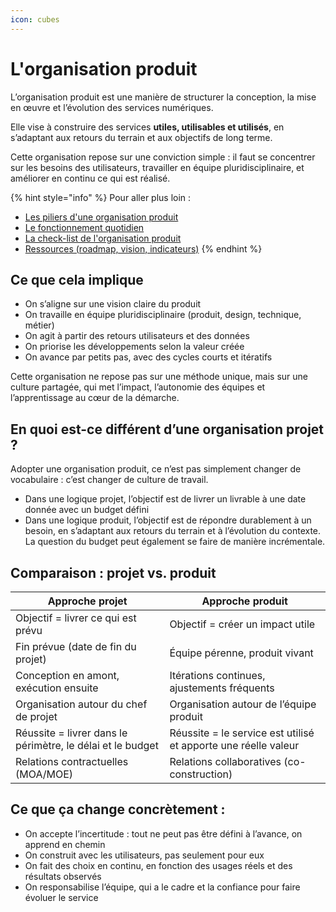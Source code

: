 ```yaml
---
icon: cubes
---
```


# L'organisation produit

L’organisation produit est une manière de structurer la conception, la mise en œuvre et l’évolution des services numériques.

Elle vise à construire des services **utiles, utilisables et utilisés**, en s’adaptant aux retours du terrain et aux objectifs de long terme.

Cette organisation repose sur une conviction simple : il faut se concentrer sur les besoins des utilisateurs, travailler en équipe pluridisciplinaire, et améliorer en continu ce qui est réalisé.

{% hint style="info" %}
Pour aller plus loin :

* [Les piliers d'une organisation produit](les-piliers-dune-organisation-produit.md)
* [Le fonctionnement quotidien](le-fonctionnement-quotidien.md)
* [La check-list de l'organisation produit](la-check-list-de-lorganisation-produit.md)
* [Ressources (roadmap, vision, indicateurs)](ressources/)
{% endhint %}

## Ce que cela implique

* On s’aligne sur une vision claire du produit
* On travaille en équipe pluridisciplinaire (produit, design, technique, métier)
* On agit à partir des retours utilisateurs et des données
* On priorise les développements selon la valeur créée
* On avance par petits pas, avec des cycles courts et itératifs

Cette organisation ne repose pas sur une méthode unique, mais sur une culture partagée, qui met l’impact, l’autonomie des équipes et l’apprentissage au cœur de la démarche.

## En quoi est-ce différent d’une organisation projet ?

Adopter une organisation produit, ce n’est pas simplement changer de vocabulaire : c’est changer de culture de travail.

* Dans une logique projet, l’objectif est de livrer un livrable à une date donnée avec un budget défini
* Dans une logique produit, l’objectif est de répondre durablement à un besoin, en s’adaptant aux retours du terrain et à l’évolution du contexte. La question du budget peut également se faire de manière incrémentale.

## **Comparaison : projet vs. produit**

| Approche projet                                            | Approche produit                                               |
| ---------------------------------------------------------- | -------------------------------------------------------------- |
| Objectif = livrer ce qui est prévu                         | Objectif = créer un impact utile                               |
| Fin prévue (date de fin du projet)                         | Équipe pérenne, produit vivant                                 |
| Conception en amont, exécution ensuite                     | Itérations continues, ajustements fréquents                    |
| Organisation autour du chef de projet                      | Organisation autour de l’équipe produit                        |
| Réussite = livrer dans le périmètre, le délai et le budget | Réussite = le service est utilisé et apporte une réelle valeur |
| Relations contractuelles (MOA/MOE)                         | Relations collaboratives (co-construction)                     |

## Ce que ça change concrètement :

* On accepte l’incertitude : tout ne peut pas être défini à l’avance, on apprend en chemin
* On construit avec les utilisateurs, pas seulement pour eux
* On fait des choix en continu, en fonction des usages réels et des résultats observés
* On responsabilise l’équipe, qui a le cadre et la confiance pour faire évoluer le service
